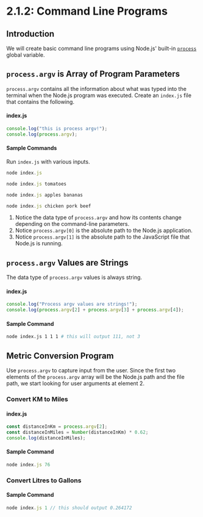 # 2.1.2: Command Line Programs

## Introduction

We will create basic command line programs using Node.js' built-in [`process`](https://nodejs.org/api/process.html#process_process) global variable.

## `process.argv` is Array of Program Parameters

`process.argv` contains all the information about what was typed into the terminal when the Node.js program was executed. Create an `index.js` file that contains the following.

#### index.js

```javascript
console.log("this is process argv!");
console.log(process.argv);
```

#### Sample Commands

Run `index.js` with various inputs.

```javascript
node index.js
```

```javascript
node index.js tomatoes
```

```javascript
node index.js apples bananas
```

```javascript
node index.js chicken pork beef
```

1. Notice the data type of `process.argv` and how its contents change depending on the command-line parameters.
2. Notice `process.argv[0]` is the absolute path to the Node.js application.
3. Notice `process.argv[1]` is the absolute path to the JavaScript file that Node.js is running.

## `process.argv` Values are Strings

The data type of `process.argv` values is always string.

#### index.js

```javascript
console.log("Process argv values are strings!");
console.log(process.argv[2] + process.argv[3] + process.argv[4]);
```

#### Sample Command

```bash
node index.js 1 1 1 # this will output 111, not 3
```

## Metric Conversion Program

Use `process.argv` to capture input from the user. Since the first two elements of the `process.argv` array will be the Node.js path and the file path, we start looking for user arguments at element 2.

### Convert KM to Miles

#### index.js

```javascript
const distanceInKm = process.argv[2];
const distanceInMiles = Number(distanceInKm) * 0.62;
console.log(distanceInMiles);
```

#### Sample Command

```javascript
node index.js 76
```

### Convert Litres to Gallons

#### Sample Command

```javascript
node index.js 1 // this should output 0.264172
```
